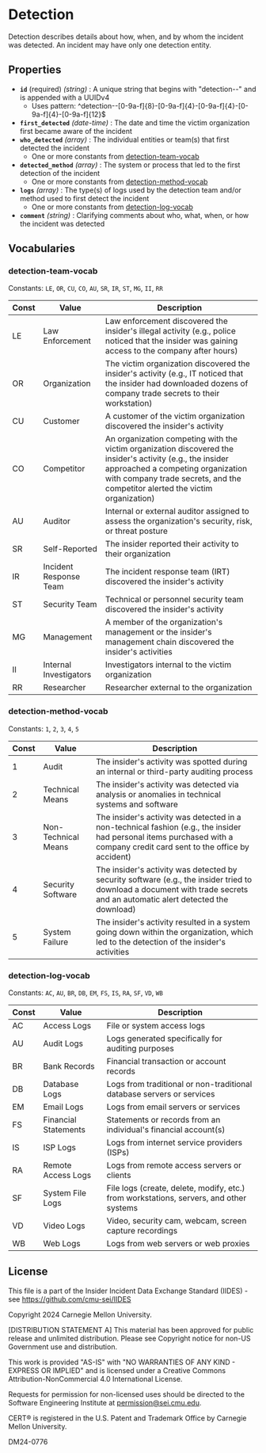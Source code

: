 # Detection

Detection describes details about how, when, and by whom the incident was detected. An incident may have only one detection entity.

## Properties

- **`id`** (required) _(string)_ : A unique string that begins with "detection--" and is appended with a UUIDv4
  - Uses pattern: ^detection--[0-9a-f]{8}-[0-9a-f]{4}-[0-9a-f]{4}-[0-9a-f]{4}-[0-9a-f]{12}$
- **`first_detected`** _(date-time)_ : The date and time the victim organization first became aware of the incident
- **`who_detected`** _(array)_ : The individual entities or team(s) that first detected the incident
  - One or more constants from [detection-team-vocab](#detection-team-vocab)
- **`detected_method`** _(array)_ : The system or process that led to the first detection of the incident
  - One or more constants from [detection-method-vocab](#detection-method-vocab)
- **`logs`** _(array)_ : The type(s) of logs used by the detection team and/or method used to first detect the incident
  - One or more constants from [detection-log-vocab](#detection-log-vocab)
- **`comment`** _(string)_ : Clarifying comments about who, what, when, or how the incident was detected

## Vocabularies

### detection-team-vocab

Constants: `LE`, `OR`, `CU`, `CO`, `AU`, `SR`, `IR`, `ST`, `MG`, `II`, `RR`

| Const | Value                  | Description                                                                                                                                                                                                                     |
| ----- | ---------------------- | ------------------------------------------------------------------------------------------------------------------------------------------------------------------------------------------------------------------------------- |
| LE    | Law Enforcement        | Law enforcement discovered the insider's illegal activity (e.g., police noticed that the insider was gaining access to the company after hours)                                                                                 |
| OR    | Organization           | The victim organization discovered the insider's activity (e.g., IT noticed that the insider had downloaded dozens of company trade secrets to their workstation)                                                               |
| CU    | Customer               | A customer of the victim organization discovered the insider's activity                                                                                                                                                         |
| CO    | Competitor             | An organization competing with the victim organization discovered the insider's activity (e.g., the insider approached a competing organization with company trade secrets, and the competitor alerted the victim organization) |
| AU    | Auditor                | Internal or external auditor assigned to assess the organization's security, risk, or threat posture                                                                                                                            |
| SR    | Self-Reported          | The insider reported their activity to their organization                                                                                                                                                                       |
| IR    | Incident Response Team | The incident response team (IRT) discovered the insider's activity                                                                                                                                                              |
| ST    | Security Team          | Technical or personnel security team discovered the insider's activity                                                                                                                                                          |
| MG    | Management             | A member of the organization's management or the insider's management chain discovered the insider's activities                                                                                                                 |
| II    | Internal Investigators | Investigators internal to the victim organization                                                                                                                                                                               |
| RR    | Researcher             | Researcher external to the organization                                                                                                                                                                                         |

### detection-method-vocab

Constants: `1`, `2`, `3`, `4`, `5`

| Const | Value               | Description                                                                                                                                                               |
| ----- | ------------------- | ------------------------------------------------------------------------------------------------------------------------------------------------------------------------- |
| 1     | Audit               | The insider's activity was spotted during an internal or third-party auditing process                                                                                     |
| 2     | Technical Means     | The insider's activity was detected via analysis or anomalies in technical systems and software                                                                           |
| 3     | Non-Technical Means | The insider's activity was detected in a non-technical fashion (e.g., the insider had personal items purchased with a company credit card sent to the office by accident) |
| 4     | Security Software   | The insider's activity was detected by security software (e.g., the insider tried to download a document with trade secrets and an automatic alert detected the download) |
| 5     | System Failure      | The insider's activity resulted in a system going down within the organization, which led to the detection of the insider's activities                                    |

### detection-log-vocab

Constants: `AC`, `AU`, `BR`, `DB`, `EM`, `FS`, `IS`, `RA`, `SF`, `VD`, `WB`

| Const | Value                | Description                                                                            |
| ----- | -------------------- | -------------------------------------------------------------------------------------- |
| AC    | Access Logs          | File or system access logs                                                             |
| AU    | Audit Logs           | Logs generated specifically for auditing purposes                                      |
| BR    | Bank Records         | Financial transaction or account records                                               |
| DB    | Database Logs        | Logs from traditional or non-traditional database servers or services                  |
| EM    | Email Logs           | Logs from email servers or services                                                    |
| FS    | Financial Statements | Statements or records from an individual's financial account(s)                        |
| IS    | ISP Logs             | Logs from internet service providers (ISPs)                                            |
| RA    | Remote Access Logs   | Logs from remote access servers or clients                                             |
| SF    | System File Logs     | File logs (create, delete, modify, etc.) from workstations, servers, and other systems |
| VD    | Video Logs           | Video, security cam, webcam, screen capture recordings                                 |
| WB    | Web Logs             | Logs from web servers or web proxies                                                   |

## License

This file is a part of the Insider Incident Data Exchange Standard (IIDES) - see https://github.com/cmu-sei/IIDES

Copyright 2024 Carnegie Mellon University.

[DISTRIBUTION STATEMENT A] This material has been approved for public release and unlimited distribution. Please see Copyright notice for non-US Government use and distribution.

This work is provided \"AS-IS\" with \"NO WARRANTIES OF ANY KIND - EXPRESS OR IMPLIED\" and is licensed under a Creative Commons Attribution-NonCommercial 4.0 International License.

Requests for permission for non-licensed uses should be directed to the Software Engineering Institute at permission@sei.cmu.edu.

CERT® is registered in the U.S. Patent and Trademark Office by Carnegie Mellon University.

DM24-0776
